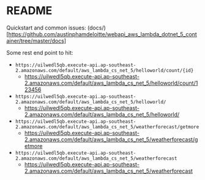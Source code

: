 # README

Quickstart and common issues: (docs/)[https://github.com/austinphamdeloitte/webapi_aws_lambda_dotnet_5_container/tree/master/docs]

Some rest end point to hit:
- `https://uilwedl5qb.execute-api.ap-southeast-2.amazonaws.com/default/aws_lambda_cs_net_5/helloworld/count/{id}`
    - https://uilwedl5qb.execute-api.ap-southeast-2.amazonaws.com/default/aws_lambda_cs_net_5/helloworld/count/123456 
- `https://uilwedl5qb.execute-api.ap-southeast-2.amazonaws.com/default/aws_lambda_cs_net_5/helloworld/`
    - https://uilwedl5qb.execute-api.ap-southeast-2.amazonaws.com/default/aws_lambda_cs_net_5/helloworld/
- `https://uilwedl5qb.execute-api.ap-southeast-2.amazonaws.com/default/aws_lambda_cs_net_5/weatherforecast/getmore`
    - https://uilwedl5qb.execute-api.ap-southeast-2.amazonaws.com/default/aws_lambda_cs_net_5/weatherforecast/getmore
- `https://uilwedl5qb.execute-api.ap-southeast-2.amazonaws.com/default/aws_lambda_cs_net_5/weatherforecast`
    - https://uilwedl5qb.execute-api.ap-southeast-2.amazonaws.com/default/aws_lambda_cs_net_5/weatherforecast

